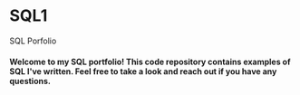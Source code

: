 # SQL1
SQL Porfolio
#### Welcome to my SQL portfolio! This code repository contains examples of SQL I've written. Feel free to take a look and reach out if you have any questions.
